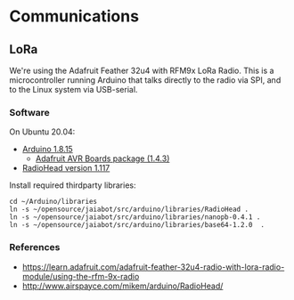 # Communications

## LoRa

We're using the Adafruit Feather 32u4 with RFM9x LoRa Radio. This is a microcontroller running Arduino that talks directly to the radio via SPI, and to the Linux system via USB-serial.

### Software

On Ubuntu 20.04:

- [Arduino 1.8.15](https://www.arduino.cc/en/software)
    - [Adafruit AVR Boards package (1.4.3)](https://learn.adafruit.com/adafruit-feather-32u4-radio-with-lora-radio-module/using-with-arduino-ide)
- [RadioHead version 1.117](http://www.airspayce.com/mikem/arduino/RadioHead/RadioHead-1.117.zip)

Install required thirdparty libraries:

```
cd ~/Arduino/libraries
ln -s ~/opensource/jaiabot/src/arduino/libraries/RadioHead .
ln -s ~/opensource/jaiabot/src/arduino/libraries/nanopb-0.4.1 .
ln -s ~/opensource/jaiabot/src/arduino/libraries/base64-1.2.0  .
```


### References

- <https://learn.adafruit.com/adafruit-feather-32u4-radio-with-lora-radio-module/using-the-rfm-9x-radio>
- <http://www.airspayce.com/mikem/arduino/RadioHead/>
